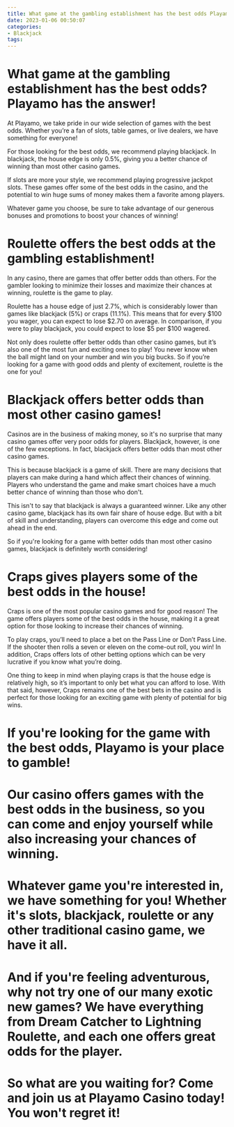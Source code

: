 ```yaml
---
title: What game at the gambling establishment has the best odds Playamo has the answer!
date: 2023-01-06 00:50:07
categories:
- Blackjack
tags:
---
```



#  What game at the gambling establishment has the best odds? Playamo has the answer!

At Playamo, we take pride in our wide selection of games with the best odds. Whether you’re a fan of slots, table games, or live dealers, we have something for everyone!

For those looking for the best odds, we recommend playing blackjack. In blackjack, the house edge is only 0.5%, giving you a better chance of winning than most other casino games.

If slots are more your style, we recommend playing progressive jackpot slots. These games offer some of the best odds in the casino, and the potential to win huge sums of money makes them a favorite among players.

Whatever game you choose, be sure to take advantage of our generous bonuses and promotions to boost your chances of winning!

#  Roulette offers the best odds at the gambling establishment!

In any casino, there are games that offer better odds than others. For the gambler looking to minimize their losses and maximize their chances at winning, roulette is the game to play.

Roulette has a house edge of just 2.7%, which is considerably lower than games like blackjack (5%) or craps (11.1%). This means that for every $100 you wager, you can expect to lose $2.70 on average. In comparison, if you were to play blackjack, you could expect to lose $5 per $100 wagered.

Not only does roulette offer better odds than other casino games, but it’s also one of the most fun and exciting ones to play! You never know when the ball might land on your number and win you big bucks. So if you’re looking for a game with good odds and plenty of excitement, roulette is the one for you!

#  Blackjack offers better odds than most other casino games!

Casinos are in the business of making money, so it's no surprise that many casino games offer very poor odds for players. Blackjack, however, is one of the few exceptions. In fact, blackjack offers better odds than most other casino games.

This is because blackjack is a game of skill. There are many decisions that players can make during a hand which affect their chances of winning. Players who understand the game and make smart choices have a much better chance of winning than those who don't.

This isn't to say that blackjack is always a guaranteed winner. Like any other casino game, blackjack has its own fair share of house edge. But with a bit of skill and understanding, players can overcome this edge and come out ahead in the end.

So if you're looking for a game with better odds than most other casino games, blackjack is definitely worth considering!

#  Craps gives players some of the best odds in the house!

Craps is one of the most popular casino games and for good reason! The game offers players some of the best odds in the house, making it a great option for those looking to increase their chances of winning.

To play craps, you’ll need to place a bet on the Pass Line or Don’t Pass Line. If the shooter then rolls a seven or eleven on the come-out roll, you win! In addition, Craps offers lots of other betting options which can be very lucrative if you know what you’re doing.

One thing to keep in mind when playing craps is that the house edge is relatively high, so it’s important to only bet what you can afford to lose. With that said, however, Craps remains one of the best bets in the casino and is perfect for those looking for an exciting game with plenty of potential for big wins.

#  If you're looking for the game with the best odds, Playamo is your place to gamble!

# Our casino offers games with the best odds in the business, so you can come and enjoy yourself while also increasing your chances of winning.

# Whatever game you're interested in, we have something for you! Whether it's slots, blackjack, roulette or any other traditional casino game, we have it all.

# And if you're feeling adventurous, why not try one of our many exotic new games? We have everything from Dream Catcher to Lightning Roulette, and each one offers great odds for the player.

# So what are you waiting for? Come and join us at Playamo Casino today! You won't regret it!
